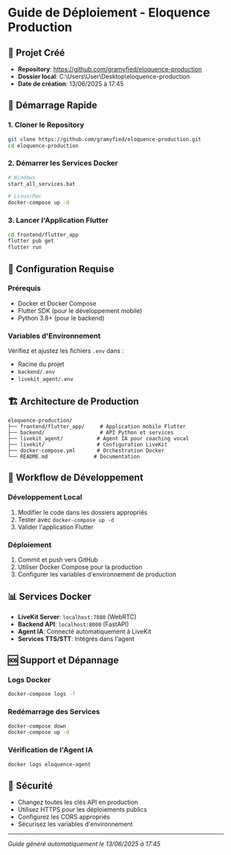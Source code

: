 # Guide de Déploiement - Eloquence Production

## 🎯 Projet Créé

- **Repository**: https://github.com/gramyfied/eloquence-production
- **Dossier local**: C:\Users\User\Desktop\eloquence-production
- **Date de création**: 13/06/2025 à 17:45

## 🚀 Démarrage Rapide

### 1. Cloner le Repository
```bash
git clone https://github.com/gramyfied/eloquence-production.git
cd eloquence-production
```

### 2. Démarrer les Services Docker
```bash
# Windows
start_all_services.bat

# Linux/Mac
docker-compose up -d
```

### 3. Lancer l'Application Flutter
```bash
cd frontend/flutter_app
flutter pub get
flutter run
```

## 🔧 Configuration Requise

### Prérequis
- Docker et Docker Compose
- Flutter SDK (pour le développement mobile)
- Python 3.8+ (pour le backend)

### Variables d'Environnement
Vérifiez et ajustez les fichiers `.env` dans :
- Racine du projet
- `backend/.env`
- `livekit_agent/.env`

## 🏗️ Architecture de Production

```
eloquence-production/
├── frontend/flutter_app/     # Application mobile Flutter
├── backend/                  # API Python et services
├── livekit_agent/           # Agent IA pour coaching vocal
├── livekit/                 # Configuration LiveKit
├── docker-compose.yml       # Orchestration Docker
└── README.md               # Documentation
```

## 🔄 Workflow de Développement

### Développement Local
1. Modifier le code dans les dossiers appropriés
2. Tester avec `docker-compose up -d`
3. Valider l'application Flutter

### Déploiement
1. Commit et push vers GitHub
2. Utiliser Docker Compose pour la production
3. Configurer les variables d'environnement de production

## 📊 Services Docker

- **LiveKit Server**: `localhost:7880` (WebRTC)
- **Backend API**: `localhost:8000` (FastAPI)
- **Agent IA**: Connecté automatiquement à LiveKit
- **Services TTS/STT**: Intégrés dans l'agent

## 🆘 Support et Dépannage

### Logs Docker
```bash
docker-compose logs -f
```

### Redémarrage des Services
```bash
docker-compose down
docker-compose up -d
```

### Vérification de l'Agent IA
```bash
docker logs eloquence-agent
```

## 🔐 Sécurité

- Changez toutes les clés API en production
- Utilisez HTTPS pour les déploiements publics
- Configurez les CORS appropriés
- Sécurisez les variables d'environnement

---
*Guide généré automatiquement le 13/06/2025 à 17:45*
